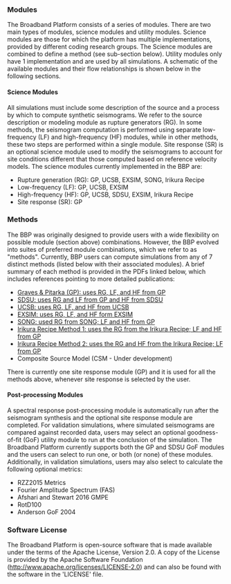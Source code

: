 ### Modules

The Broadband Platform consists of a series of modules. There are two main types of modules, science modules and utility modules. Science modules are those for which the platform has multiple implementations, provided by different coding research groups. The Science modules are combined to define a method (see sub-section below). Utility modules only have 1 implementation and are used by all simulations. A schematic of the available modules and their flow relationships is shown below in the following sections.

#### Science Modules

All simulations must include some description of the source and a process by which to compute synthetic seismograms. We refer to the source description or modeling module as rupture generators (RG). In some methods, the seismogram computation is performed using separate low-frequency (LF) and high-frequency (HF) modules, while in other methods, these two steps are performed within a single module. Site response (SR) is an optional science module used to modify the seismograms to account for site conditions different that those computed based on reference velocity models. The science modules currently implemented in the BBP are:

* Rupture generation (RG): GP, UCSB, EXSIM, SONG, Irikura Recipe
* Low-frequency (LF): GP, UCSB, EXSIM
* High-frequency (HF): GP, UCSB, SDSU, EXSIM, Irikura Recipe
* Site response (SR): GP

### Methods

The BBP was originally designed to provide users with a wide flexibility on possible module (section above) combinations. However, the BBP evolved into suites of preferred module combinations, which we refer to as "methods". Currently, BBP users can compute simulations from any of 7 distinct methods (listed below with their associated modules). A brief summary of each method is provided in the PDFs linked below, which includes references pointing to more detailed publications:

* [Graves & Pitarka (GP): uses RG, LF, and HF from GP](pdfs/BBP-GP-2019-04-02.pdf)
* [SDSU: uses RG and LF from GP and HF from SDSU](pdfs/BBP-SDSU_2019-04-02.pdf)
* [UCSB: uses RG, LF, and HF from UCSB](pdfs/BBP-UCSB-2019-04-09.pdf)
* [EXSIM: uses RG, LF, and HF form EXSIM](pdfs/BBP-ExSIM-2019-04-09.pdf)
* [SONG: used RG from SONG; LF and HF from GP](pdfs/BBP-Song-2019-04-03.pdf)
* [Irikura Recipe Method 1: uses the RG from the Irikura Recipe; LF and HF from GP](pdfs/BBP-Irikura_Recipe_Method_1-2019-04-03.pdf)
* [Irikura Recipe Method 2: uses the RG and HF from the Irikura Recipe; LF from GP](pdfs/BBP-Irikura_Recipe_Method_2-2019-04-11.pdf)
* Composite Source Model (CSM - Under development)

There is currently one site response module (GP) and it is used for all the methods above, whenever site response is selected by the user.

#### Post-processing Modules

A spectral response post-processing module is automatically run after the seismogram synthesis and the optional site response module are completed. For validation simulations, where simulated seismograms are compared against recorded data, users may select an optional goodness-of-fit (GoF) utility module to run at the conclusion of the simulation. The Broadband Platform currently supports both the GP and SDSU GoF modules and the users can select to run one, or both (or none) of these modules. Additionally, in validation simulations, users may also select to calculate the following optional metrics:

* RZZ2015 Metrics
* Fourier Amplitude Spectrum (FAS)
* Afshari and Stewart 2016 GMPE
* RotD100
* Anderson GoF 2004

### Software License
The Broadband Platform is open-source software that is made available under the terms of the Apache License, Version 2.0. A copy of the License is provided by the Apache Software Foundation (http://www.apache.org/licenses/LICENSE-2.0) and can also be found with the software in the 'LICENSE' file.
